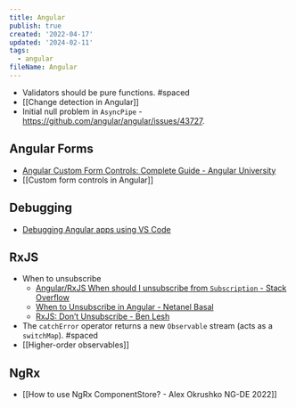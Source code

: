 ```yaml
---
title: Angular
publish: true
created: '2022-04-17'
updated: '2024-02-11'
tags:
  - angular
fileName: Angular
---
```


- Validators should be pure functions. #spaced
- [[Change detection in Angular]]
- Initial null problem in `AsyncPipe` - https://github.com/angular/angular/issues/43727.
## Angular Forms

- [Angular Custom Form Controls: Complete Guide - Angular University](https://blog.angular-university.io/angular-custom-form-controls/)
- [[Custom form controls in Angular]]

## Debugging

- [Debugging Angular apps using VS Code](https://github.com/microsoft/vscode-recipes/tree/master/Angular-CLI)

## RxJS

- When to unsubscribe
    - [Angular/RxJS When should I unsubscribe from `Subscription` - Stack Overflow](https://stackoverflow.com/questions/38008334/angular-rxjs-when-should-i-unsubscribe-from-subscription)
    - [When to Unsubscribe in Angular - Netanel Basal](https://netbasal.com/when-to-unsubscribe-in-angular-d61c6b21bad3)
    - [RxJS: Don’t Unsubscribe - Ben Lesh](https://benlesh.medium.com/rxjs-dont-unsubscribe-6753ed4fda87)
- The `catchError` operator returns a new `Observable` stream (acts as a `switchMap`). #spaced 
- [[Higher-order observables]]

## NgRx

- [[How to use NgRx ComponentStore? - Alex Okrushko NG-DE 2022]]

